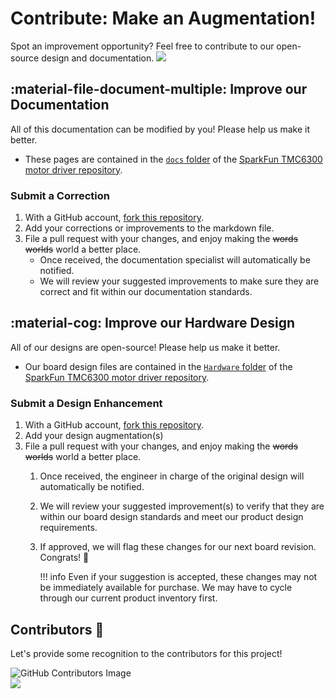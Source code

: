 # Contribute: Make an Augmentation!
Spot an improvement opportunity? Feel free to contribute to our open-source design and documentation. <a href="https://github.com/sparkfun/SparkFun_Three_Phase_Motor_Driver-TMC6300/pulls" alt="Pull Requests"><img src="https://img.shields.io/github/issues-pr/sparkfun/SparkFun_Three_Phase_Motor_Driver-TMC6300.svg" /></a>

## :material-file-document-multiple:&nbsp;Improve our Documentation
All of this documentation can be modified by you! Please help us make it better.

* These pages are contained in the [`docs` folder](https://github.com/sparkfun/SparkFun_Three_Phase_Motor_Driver-TMC6300/tree/main/docs) of the [SparkFun TMC6300 motor driver repository](https://github.com/sparkfun/SparkFun_Three_Phase_Motor_Driver-TMC6300).

<!-- ### :material-source-pull:&nbsp;Submit a Correction -->
### Submit a Correction

1. With a GitHub account, [fork this repository](https://github.com/sparkfun/SparkFun_Three_Phase_Motor_Driver-TMC6300/fork).
2. Add your corrections or improvements to the markdown file.
3. File a pull request with your changes, and enjoy making the ~~words~~ ~~worlds~~ world a better place.
	* Once received, the documentation specialist will automatically be notified.
	* We will review your suggested improvements to make sure they are correct and fit within our documentation standards.

## :material-cog:&nbsp;Improve our Hardware Design
All of our designs are open-source! Please help us make it better.

* Our board design files are contained in the [`Hardware` folder](https://github.com/sparkfun/SparkFun_Three_Phase_Motor_Driver-TMC6300/tree/main/Hardware) of the [SparkFun TMC6300 motor driver repository](https://github.com/sparkfun/SparkFun_Three_Phase_Motor_Driver-TMC6300).

<!-- ### :material-source-pull:&nbsp;Submit a Design Enhancement -->
### Submit a Design Enhancement

1. With a GitHub account, [fork this repository](https://github.com/sparkfun/SparkFun_Three_Phase_Motor_Driver-TMC6300/fork).
2. Add your design augmentation(s)
3. File a pull request with your changes, and enjoy making the ~~words~~ ~~worlds~~ world a better place.
	1. Once received, the engineer in charge of the original design will automatically be notified.
	2. We will review your suggested improvement(s) to verify that they are within our board design standards and meet our product design requirements.
	3. If approved, we will flag these changes for our next board revision. Congrats! 🍻

		!!! info
			Even if your suggestion is accepted, these changes may not be immediately available for purchase. We may have to cycle through our current product inventory first.

## Contributors&nbsp;:clap:
Let's provide some recognition to the contributors for this project!

![GitHub Contributors Image](https://contrib.rocks/image?repo=sparkfun/SparkFun_Three_Phase_Motor_Driver-TMC6300)
<br>
<a href="https://github.com/sparkfun/SparkFun_Three_Phase_Motor_Driver-TMC6300/pulls" alt="Pull Requests"><img src="https://img.shields.io/github/contributors/sparkfun/SparkFun_Three_Phase_Motor_Driver-TMC6300.svg" /></a>
